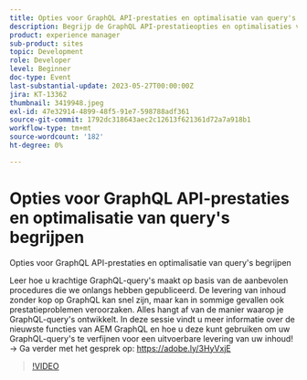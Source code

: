 ```yaml
---
title: Opties voor GraphQL API-prestaties en optimalisatie van query's begrijpen
description: Begrijp de GraphQL API-prestatieopties en optimalisaties voor query'sLeer hoe u GraphQL-query's kunt maken voor prestaties op basis van de aanbevolen procedures die we onlangs hebben gepubliceerd. De levering van inhoud zonder kop op GraphQL kan snel zijn, maar kan in sommige gevallen ook prestatieproblemen veroorzaken. Alles hangt af van de manier waarop je GraphQL-query's ontwikkelt. In deze sessie vindt u meer informatie over de nieuwste functies van AEM GraphQL en hoe u deze kunt gebruiken om uw GraphQL-query's te verfijnen voor een uitvoerbare levering van uw inhoud!
product: experience manager
sub-product: sites
topic: Development
role: Developer
level: Beginner
doc-type: Event
last-substantial-update: 2023-05-27T00:00:00Z
jira: KT-13362
thumbnail: 3419948.jpeg
exl-id: 47e32914-4899-48f5-91e7-598788adf361
source-git-commit: 1792dc318643aec2c12613f621361d72a7a918b1
workflow-type: tm+mt
source-wordcount: '182'
ht-degree: 0%

---
```


# Opties voor GraphQL API-prestaties en optimalisatie van query&#39;s begrijpen

Opties voor GraphQL API-prestaties en optimalisatie van query&#39;s begrijpen

Leer hoe u krachtige GraphQL-query&#39;s maakt op basis van de aanbevolen procedures die we onlangs hebben gepubliceerd. De levering van inhoud zonder kop op GraphQL kan snel zijn, maar kan in sommige gevallen ook prestatieproblemen veroorzaken. Alles hangt af van de manier waarop je GraphQL-query&#39;s ontwikkelt. In deze sessie vindt u meer informatie over de nieuwste functies van AEM GraphQL en hoe u deze kunt gebruiken om uw GraphQL-query&#39;s te verfijnen voor een uitvoerbare levering van uw inhoud! → Ga verder met het gesprek op: https://adobe.ly/3HyVxjE

>[!VIDEO](https://video.tv.adobe.com/v/3419948/?learn=on)
